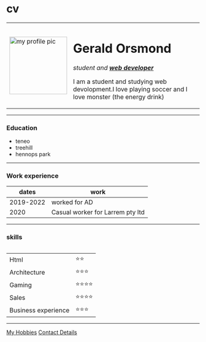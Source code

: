 # cv
<!DOCTYPE html>
<html>

<head>
  <meta charset="utf-8">
  <title>gerald's personal site</title>
</head>

<body>
  <table cellspacing="20">
    <tr>
      <td><img src="https://i.pinimg.com/originals/3e/7f/36/3e7f363888f3062c6ca4363cad234088.png" alt="my profile pic"width="150" height="150"</td>
      <td><h1>Gerald Orsmond</h1>
    <p><em>student and <strong><a href="https://www.payscale.com/research/ZA/Job=Web_Developer/Salary">web developer</a></strong></em></p>
    <p>I am a student and studying web devolopment.I love playing soccer and I love monster (the energy drink)</p></td>
    </tr>
  </table>

<hr>
<h3>Education</h3>
<ul>
  <li>teneo</li>
  <li>treehill</li>
  <li>hennops park</li>
</ul>
<hr>
<h3>Work experience</h3>
<table>
<thead>
  <tr>
    <th>dates</th>
    <th>work</th>
  </tr>
</thead>
<tbody>

</tbody>
<tfoot>

</tfoot>
  <tr>
    <td>2019-2022</td>
    <td>worked for AD</td>
  </tr>
  <tr>
    <td>2020</td>
    <td>Casual worker for Larrem pty ltd</td>
  </tr>
</table>
<hr>
<h3>skills</h3>
<table>
  <tr>
    <table cellspacing="10">
      <tr>
        <td>Html</td>
        <td>⭐⭐</td>
      </tr>
      <tr>
        <td>Architecture</td>
        <td>⭐⭐⭐</td>
      </tr>
      <tr>
        <td>Gaming</td>
        <td>⭐⭐⭐⭐</td>
      </tr>
      <tr>
        <td>Sales</td>
        <td>⭐⭐⭐⭐</td>
      </tr>
      <tr>
        <td>Business experience </td>
        <td>⭐⭐⭐</td>
      </tr>
    </table>
<hr>
<a href="hobbies.html">My Hobbies</a>
<a href="contact details.html">Contact Details</a>
</body>

</html>
